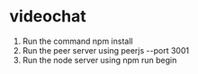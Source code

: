 # videochat

1. Run the command npm install
2. Run the peer server using peerjs --port 3001
3. Run the node server using npm run begin
